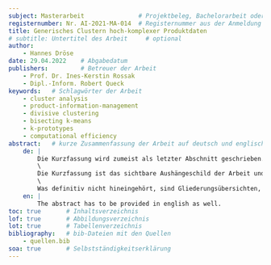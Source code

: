 ```yaml
---
subject: Masterarbeit               # Projektbeleg, Bachelorarbeit oder Masterarbeit
registernumber: Nr. AI-2021-MA-014  # Registernummer aus der Anmeldung
title: Generisches Clustern hoch-komplexer Produktdaten
# subtitle: Untertitel des Arbeit     # optional
author:
    - Hannes Dröse
date: 29.04.2022    # Abgabedatum
publishers:         # Betreuer der Arbeit
    - Prof. Dr. Ines-Kerstin Rossak
    - Dipl.-Inform. Robert Queck
keywords:   # Schlagwörter der Arbeit
    - cluster analysis
    - product-information-management
    - divisive clustering
    - bisecting k-means
    - k-prototypes
    - computational efficiency
abstract:   # kurze Zusammenfassung der Arbeit auf deutsch und englisch
    de: |
        Die Kurzfassung wird zumeist als letzter Abschnitt geschrieben. Sie soll auf einer Seite den Hintergrund bzw. die Motivation sowie die zentralen Ergebnisse der Arbeit zusammenfassen. Der Zweck dieses Texts ist es, einem Recherchierenden oder Informationssuchenden zu einem bestimmten Thema zu signalisieren, ob er in diesem Werk für ihn relevante Informationen finden wird: Lohnt es sich, die Arbeit zu bestellen oder zu kaufen? Was ist neu?
        \
        Die Kurzfassung ist das sichtbare Aushängeschild der Arbeit und dient der Aufnahme in Referenzdatenbanken, in Online-Literatur-Shops u. Ä. Schauen Sie sich die Abstracts in der Fachliteratur (etwa in Fachbüchern, am Anfang von Zeitschriftenartikeln, in Konferenz- Proceedings, in ACM- oder IEEE-Literaturdatenbanken, im OPAC der Bibliothek usw.) an, um ein Gefühl dafür zu entwickeln, was hineingehört (siehe Abschnitt 2.4 Materialsammlung, S. 2).
        \
        Was definitiv nicht hineingehört, sind Gliederungsübersichten, chronologische Arbeitsberichte u. dgl.
    en: |
        The abstract has to be provided in english as well.
toc: true       # Inhaltsverzeichnis
lof: true       # Abbildungsverzeichnis
lot: true       # Tabellenverzeichnis
bibliography:   # bib-Dateien mit den Quellen
    - quellen.bib
soa: true       # Selbstständigkeitserklärung
---
```


<!-- alle Markdown-Files sollten mit einer freien Zeile enden, sonst kann es zu Fehlern bei der Generierung kommen -->
